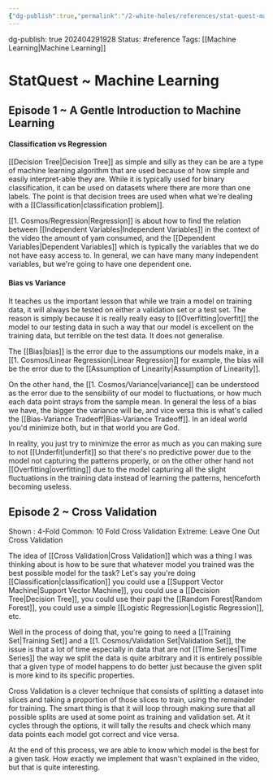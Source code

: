 ```yaml
---
{"dg-publish":true,"permalink":"/2-white-holes/references/stat-quest-machine-learning/","created":"2024-08-31T23:47:16.609-04:00","updated":"2024-05-20T21:11:09.750-04:00"}
---
```


dg-publish: true
202404291928
Status: #reference
Tags: [[Machine Learning\|Machine Learning]]
# StatQuest ~ Machine Learning
## Episode  1 ~ A Gentle Introduction to Machine Learning

#### Classification vs Regression
[[Decision Tree\|Decision Tree]] as simple and silly as they can be are a type of machine learning algorithm that are used because of how simple and easily interpret-able they are. While it is typically used for binary classification, it can be used on datasets where there are more than one labels. The point is that decision trees are used when what we're dealing with a [[Classification\|classification problem]].

[[1. Cosmos/Regression\|Regression]] is about how to find the relation between [[Independent Variables\|Independent Variables]] in the context of the video the amount of yam consumed, and the [[Dependent Variables\|Dependent Variables]] which is typically the variables that we do not have easy access to. In general, we can have many many independent variables, but we're going to have one dependent one. 

#### Bias vs Variance
It teaches us the important lesson that while we train a model on training data, it will always be tested on either a validation set or a test set. The reason is simply because it is really really easy to [[Overfitting\|overfit]] the model to our testing data in such a way that our model is excellent on the training data, but terrible on the test data. It does not generalise.

The [[Bias\|bias]] is the error due to the assumptions our models make, in a [[1. Cosmos/Linear Regression\|Linear Regression]] for example, the bias will be the error due to the [[Assumption of Linearity\|Assumption of Linearity]].

On the other hand, the [[1. Cosmos/Variance\|variance]] can be understood as the error due to the sensibility of our model to fluctuations, or how much each data point strays from the sample mean. In general the less of a bias we have, the bigger the variance will be, and vice versa this is what's called the  [[Bias-Variance Tradeoff\|Bias-Variance Tradeoff]]. In an  ideal world you'd minimize both, but in that world you are God. 

In reality, you just try to minimize the error as much as you can making sure to not [[Underfit\|underfit]] so that there's no predictive power due to the model not capturing the patterns properly, or on the other other hand not [[Overfitting\|overfitting]] due to the model capturing all the slight fluctuations in the training data instead of learning the patterns, henceforth becoming useless.

## Episode 2 ~ Cross Validation

Shown : 4-Fold
Common: 10 Fold Cross Validation
Extreme: Leave One Out Cross Validation

The idea of [[Cross Validation\|Cross Validation]] which was a thing I was thinking about is how to be sure that whatever model you trained was the best possible model for the task? Let's say you're doing [[Classification\|classification]] you could use a [[Support Vector Machine\|Support Vector Machine]], you could use a [[Decision Tree\|Decision Tree]], you could use their papi the [[Random Forest\|Random Forest]], you could use a simple [[Logistic Regression\|Logistic Regression]], etc.

Well in the process of doing that, you're going to need a [[Training Set\|Training Set]] and a [[1. Cosmos/Validation Set\|Validation Set]], the issue is that a lot of time especially in data that are not [[Time Series\|Time Series]] the way we split the data is quite arbitrary and it is entirely possible that a given type of model happens to do better just because the given split is more kind to its specific properties.

Cross Validation is a clever technique that consists of splitting a dataset into slices and taking a proportion of those slices to train, using the remainder for training. The smart thing is that it will loop through making sure that all possible splits are used at some point as training and validation set. At it cycles through the options, it will tally the results and check which many data points each model got correct and vice versa. 

At the end of this process, we are able to know which model is the best for a given task. How exactly we implement that wasn't explained in the video, but that is quite interesting.

